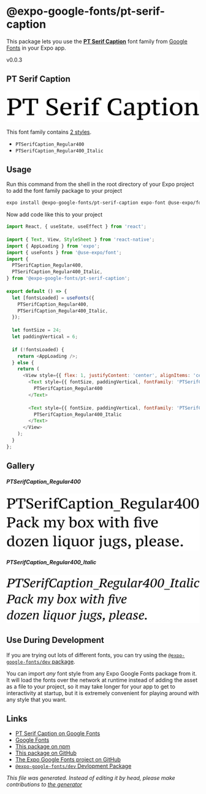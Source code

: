 # @expo-google-fonts/pt-serif-caption

This package lets you use the [**PT Serif Caption**](https://fonts.google.com/specimen/PT+Serif+Caption) font family from [Google Fonts](https://fonts.google.com/) in your Expo app.

v0.0.3

## PT Serif Caption

![PT Serif Caption](./font-family.png)

This font family contains [2 styles](#gallery).

- `PTSerifCaption_Regular400`
- `PTSerifCaption_Regular400_Italic`

## Usage

Run this command from the shell in the root directory of your Expo project to add the font family package to your project
```sh
expo install @expo-google-fonts/pt-serif-caption expo-font @use-expo/font
```

Now add code like this to your project
```js
import React, { useState, useEffect } from 'react';

import { Text, View, StyleSheet } from 'react-native';
import { AppLoading } from 'expo';
import { useFonts } from '@use-expo/font';
import {
  PTSerifCaption_Regular400,
  PTSerifCaption_Regular400_Italic,
} from '@expo-google-fonts/pt-serif-caption';

export default () => {
  let [fontsLoaded] = useFonts({
    PTSerifCaption_Regular400,
    PTSerifCaption_Regular400_Italic,
  });

  let fontSize = 24;
  let paddingVertical = 6;

  if (!fontsLoaded) {
    return <AppLoading />;
  } else {
    return (
      <View style={{ flex: 1, justifyContent: 'center', alignItems: 'center' }}>
        <Text style={{ fontSize, paddingVertical, fontFamily: 'PTSerifCaption_Regular400' }}>
          PTSerifCaption_Regular400
        </Text>

        <Text style={{ fontSize, paddingVertical, fontFamily: 'PTSerifCaption_Regular400_Italic' }}>
          PTSerifCaption_Regular400_Italic
        </Text>
      </View>
    );
  }
};

```

## Gallery

##### PTSerifCaption_Regular400
![PTSerifCaption_Regular400](./fa2de071d21315555c75861f438b09fdfc9205ed9845c49d401903c6db245582.ttf.png)

##### PTSerifCaption_Regular400_Italic
![PTSerifCaption_Regular400_Italic](./0d238ee69704d0810493bff87f27c3236c6c9b81abda84fba39091e70f47eb26.ttf.png)


## Use During Development

If you are trying out lots of different fonts, you can try using the [`@expo-google-fonts/dev` package](https://github.com/expo/google-fonts/tree/master/font-packages/dev#readme).

You can import *any* font style from any Expo Google Fonts package from it. It will load the fonts
over the network at runtime instead of adding the asset as a file to your project, so it may take longer
for your app to get to interactivity at startup, but it is extremely convenient
for playing around with any style that you want.

## Links

- [PT Serif Caption on Google Fonts](https://fonts.google.com/specimen/PT+Serif+Caption)
- [Google Fonts](https://fonts.google.com/)
- [This package on npm](https://www.npmjs.com/package/@expo-google-fonts/pt-serif-caption)
- [This package on GitHub](https://github.com/expo/google-fonts/tree/master/font-packages/pt-serif-caption)
- [The Expo Google Fonts project on GitHub](https://github.com/expo/google-fonts)
- [`@expo-google-fonts/dev` Devlopment Package](https://github.com/expo/google-fonts/tree/master/font-packages/dev)


*This file was generated. Instead of editing it by head, please make contributions to [the generator](https://github.com/expo/google-fonts/tree/master/packages/generator)*
